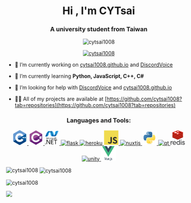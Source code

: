 <h1 align="center">Hi , I'm CYTsai</h1>
<h3 align="center">A university student from Taiwan</h3>

<p align="center"> <img src="https://komarev.com/ghpvc/?username=cytsai1008&label=Profile%20views&color=brightgreen&style=for-the-badge" alt="cytsai1008" /> </p>

<p align="center"> <a href="https://github.com/ryo-ma/github-profile-trophy"><img src="https://github-profile-trophy.vercel.app/?username=cytsai1008&theme=algolia&no-frame=true&column=-1" alt="cytsai1008" /></a> </p>

- 🔭 I’m currently working on [cytsai1008.github.io](https://github.com/cytsai1008/cytsai1008.github.io) and [DiscordVoice](https://github.com/cytsai1008/DiscordVoice)

- 🌱 I’m currently learning **Python, JavaScript, C++, C#**

- 🤝 I’m looking for help with [DiscordVoice](https://github.com/cytsai1008/DiscordVoice) and [cytsai1008.github.io](https://github.com/cytsai1008/cytsai1008.github.io)

- 👨‍💻 All of my projects are available at [https://github.com/cytsai1008?tab=repositories](https://github.com/cytsai1008?tab=repositories)


<h3 align="center">Languages and Tools:</h3>
<p align="center"> <a href="https://www.w3schools.com/cpp/" target="_blank" rel="noreferrer"> <img src="https://raw.githubusercontent.com/devicons/devicon/master/icons/cplusplus/cplusplus-original.svg" alt="cplusplus" width="40" height="40"/> </a> <a href="https://www.w3schools.com/cs/" target="_blank" rel="noreferrer"> <img src="https://raw.githubusercontent.com/devicons/devicon/master/icons/csharp/csharp-original.svg" alt="csharp" width="40" height="40"/> </a> <a href="https://dotnet.microsoft.com/" target="_blank" rel="noreferrer"> <img src="https://raw.githubusercontent.com/devicons/devicon/master/icons/dot-net/dot-net-original-wordmark.svg" alt="dotnet" width="40" height="40"/> </a> <a href="https://flask.palletsprojects.com/" target="_blank" rel="noreferrer"> <img src="https://www.vectorlogo.zone/logos/pocoo_flask/pocoo_flask-icon.svg" alt="flask" width="40" height="40"/> </a> <a href="https://heroku.com" target="_blank" rel="noreferrer"> <img src="https://www.vectorlogo.zone/logos/heroku/heroku-icon.svg" alt="heroku" width="40" height="40"/> </a> <a href="https://developer.mozilla.org/en-US/docs/Web/JavaScript" target="_blank" rel="noreferrer"> <img src="https://raw.githubusercontent.com/devicons/devicon/master/icons/javascript/javascript-original.svg" alt="javascript" width="40" height="40"/> </a> <a href="https://nuxtjs.org/" target="_blank" rel="noreferrer"> <img src="https://www.vectorlogo.zone/logos/nuxtjs/nuxtjs-icon.svg" alt="nuxtjs" width="40" height="40"/> </a> <a href="https://www.python.org" target="_blank" rel="noreferrer"> <img src="https://raw.githubusercontent.com/devicons/devicon/master/icons/python/python-original.svg" alt="python" width="40" height="40"/> </a> <a href="https://www.qt.io/" target="_blank" rel="noreferrer"> <img src="https://upload.wikimedia.org/wikipedia/commons/0/0b/Qt_logo_2016.svg" alt="qt" width="40" height="40"/> </a> <a href="https://redis.io" target="_blank" rel="noreferrer"> <img src="https://raw.githubusercontent.com/devicons/devicon/master/icons/redis/redis-original-wordmark.svg" alt="redis" width="40" height="40"/> </a> <a href="https://unity.com/" target="_blank" rel="noreferrer"> <img src="https://www.vectorlogo.zone/logos/unity3d/unity3d-icon.svg" alt="unity" width="40" height="40"/> </a> <a href="https://vuejs.org/" target="_blank" rel="noreferrer"> <img src="https://raw.githubusercontent.com/devicons/devicon/master/icons/vuejs/vuejs-original-wordmark.svg" alt="vuejs" width="40" height="40"/> </a> </p>

<p><img align="left" src="https://github-readme-stats.vercel.app/api/top-langs?username=cytsai1008&show_icons=true&theme=algolia&locale=en&&hide=html" alt="cytsai1008" /></p>

<p>&nbsp;<img align="center" src="https://github-readme-stats.vercel.app/api?username=cytsai1008&show_icons=true&theme=algolia&locale=en" alt="cytsai1008" /></p>

<p><img align="center" src="https://github-readme-streak-stats.herokuapp.com/?user=cytsai1008&theme=github-dark-blue&hide_border=true" alt="cytsai1008" /></p>


![](https://hit.yhype.me/github/profile?user_id=47322522)
